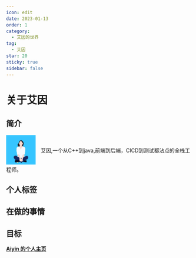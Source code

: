 ```yaml
---
icon: edit
date: 2023-01-13
order: 1
category:
  - 艾因的世界
tag:
  - 艾因
star: 20
sticky: true 
sidebar: false
---
```


# 关于艾因

## 简介
<div>
<span style = "vertical-align:middle;">
<img src="/logo.png" width="80" height="80" />
</span>
<span class="intro" style = "vertical-align:middle; padding:10px;
word-break: break-all;">
艾因,一个从C++到java,前端到后端，CICD到测试都沾点的全栈工程师。
</span>
</div>

## 个人标签


## 在做的事情

## 目标

[**Aiyin 的个人主页**](https://www.aiyin.xyz)
<style>

</style>